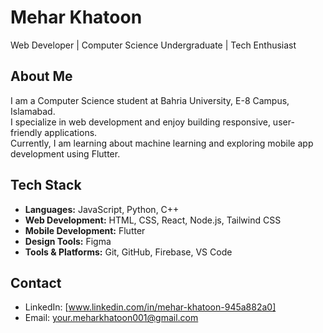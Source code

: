 # Mehar Khatoon

Web Developer | Computer Science Undergraduate | Tech Enthusiast

## About Me

I am a Computer Science student at Bahria University, E-8 Campus, Islamabad.  
I specialize in web development and enjoy building responsive, user-friendly applications.  
Currently, I am learning about machine learning and exploring mobile app development using Flutter.

## Tech Stack

- **Languages:** JavaScript, Python, C++
- **Web Development:** HTML, CSS, React, Node.js, Tailwind CSS
- **Mobile Development:** Flutter
- **Design Tools:** Figma
- **Tools & Platforms:** Git, GitHub, Firebase, VS Code

## Contact

- LinkedIn: [www.linkedin.com/in/mehar-khatoon-945a882a0]   
- Email: your.meharkhatoon001@gmail.com
